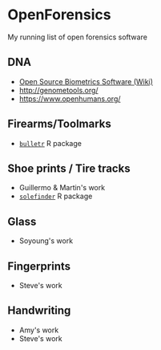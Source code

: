 # OpenForensics
My running list of open forensics software

## DNA

- [Open Source Biometrics Software (Wiki)](https://en.wikipedia.org/wiki/List_of_open-source_bioinformatics_software)
- http://genometools.org/
- https://www.openhumans.org/

## Firearms/Toolmarks

- [`bulletr`](https://github.com/erichare/bulletr) R package

## Shoe prints / Tire tracks

- Guillermo & Martin's work
- [`solefinder`](https://github.com/CSAFE-ISU/solefinder) R package

## Glass 

- Soyoung's work

## Fingerprints

- Steve's work 

## Handwriting 

- Amy's work
- Steve's work
